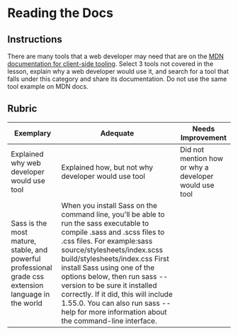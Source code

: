 # Reading the Docs

## Instructions

There are many tools that a web developer may need that are on the [MDN documentation for client-side tooling](https://developer.mozilla.org/docs/Learn/Tools_and_testing/Understanding_client-side_tools/Overview). Select 3 tools not covered in the lesson, explain why a web developer would use it, and search for a tool that falls under this category and share its documentation. Do not use the same tool example on MDN docs.

## Rubric

Exemplary | Adequate | Needs Improvement
--- | --- | -- |
|Explained why web developer would use tool | Explained how, but not why developer would use tool | Did not mention how or why a developer would use tool |
Sass is the most mature, stable, and powerful professional grade css extension language in the world	| When you install Sass on the command line, you'll be able to run the sass executable to compile .sass and .scss files to .css files. For example:sass source/stylesheets/index.scss build/stylesheets/index.css First install Sass using one of the options below, then run sass --version to be sure it installed correctly. If it did, this will include 1.55.0. You can also run sass --help for more information about the command-line interface.|   |

